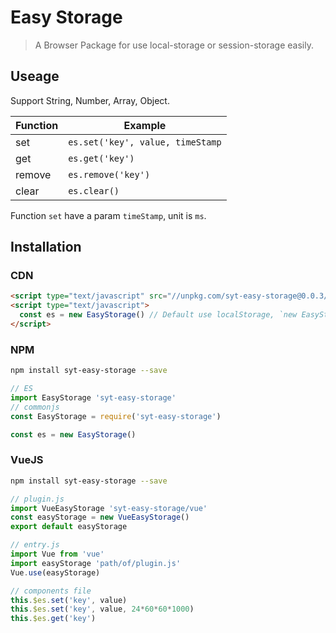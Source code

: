 # Easy Storage

> A Browser Package for use local-storage or session-storage easily.

## Useage

Support String, Number, Array, Object. 

| Function       | Example     |
|-----------|-----------|
| set | `es.set('key', value, timeStamp` |
| get | `es.get('key')` |
| remove | `es.remove('key')` |
| clear | `es.clear()` |

Function `set` have a param `timeStamp`, unit is `ms`.

## Installation

### CDN
```html
<script type="text/javascript" src="//unpkg.com/syt-easy-storage@0.0.3/index.js"></script>
<script type="text/javascript">
  const es = new EasyStorage() // Default use localStorage, `new EasyStorage({type: 'session'})` for use sessionStorage
</script>
```

### NPM

```sh
npm install syt-easy-storage --save
```

```javascript
// ES
import EasyStorage 'syt-easy-storage'
// commonjs
const EasyStorage = require('syt-easy-storage')

const es = new EasyStorage()
```

### VueJS

```sh
npm install syt-easy-storage --save
```

```javascript
// plugin.js
import VueEasyStorage 'syt-easy-storage/vue'
const easyStorage = new VueEasyStorage()
export default easyStorage

// entry.js
import Vue from 'vue'
import easyStorage 'path/of/plugin.js'
Vue.use(easyStorage)

// components file
this.$es.set('key', value)
this.$es.set('key', value, 24*60*60*1000)
this.$es.get('key')

```

